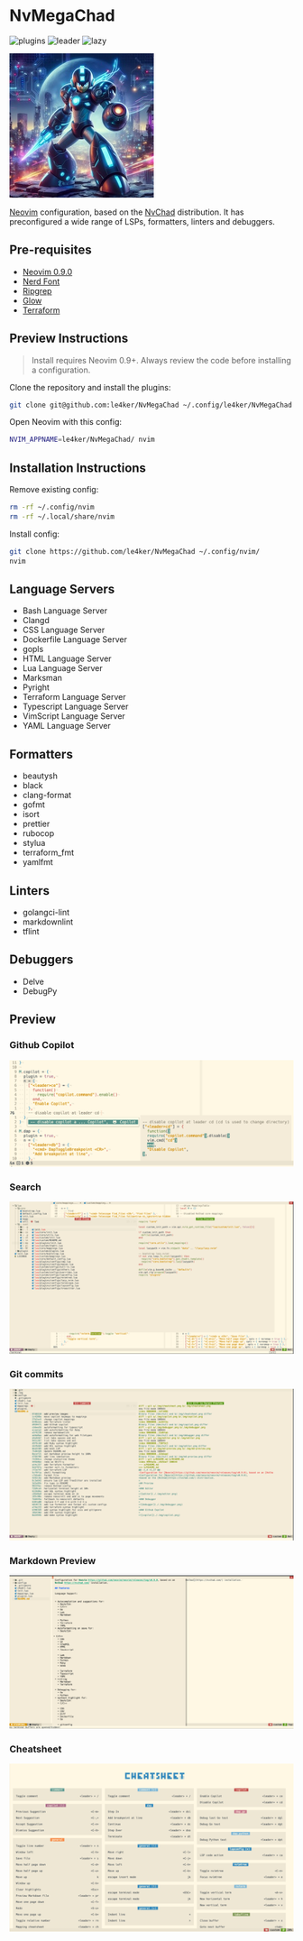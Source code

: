 # NvMegaChad

![plugins](https://dotfyle.com/le4ker/nvmegachad/badges/plugins)
![leader](https://dotfyle.com/le4ker/nvmegachad/badges/leaderkey)
![lazy](https://dotfyle.com/le4ker/nvmegachad/badges/plugin-manager)

![megaman](.github/img/megaman.jpeg)

[Neovim](https://github.com/neovim/neovim/releases/tag/v0.9.0) configuration,
based on the [NvChad](https://nvchad.com/) distribution. It has preconfigured a
wide range of LSPs, formatters, linters and debuggers.

## Pre-requisites

- [Neovim 0.9.0](https://github.com/neovim/neovim/releases/tag/v0.9.0)
- [Nerd Font](https://www.nerdfonts.com/)
- [Ripgrep](https://github.com/BurntSushi/ripgrep)
- [Glow](https://github.com/charmbracelet/glow)
- [Terraform](https://www.terraform.io/)

## Preview Instructions

 > Install requires Neovim 0.9+. Always review the code before installing a configuration.

Clone the repository and install the plugins:

```sh
git clone git@github.com:le4ker/NvMegaChad ~/.config/le4ker/NvMegaChad
```

Open Neovim with this config:

```sh
NVIM_APPNAME=le4ker/NvMegaChad/ nvim
```

## Installation Instructions

Remove existing config:

```sh
rm -rf ~/.config/nvim
rm -rf ~/.local/share/nvim
```

Install config:

```sh
git clone https://github.com/le4ker/NvMegaChad ~/.config/nvim/
nvim
```

## Language Servers

- Bash Language Server
- Clangd
- CSS Language Server
- Dockerfile Language Server
- gopls
- HTML Language Server
- Lua Language Server
- Marksman
- Pyright
- Terraform Language Server
- Typescript Language Server
- VimScript Language Server
- YAML Language Server

## Formatters

- beautysh
- black
- clang-format
- gofmt
- isort
- prettier
- rubocop
- stylua
- terraform_fmt
- yamlfmt

## Linters

- golangci-lint
- markdownlint
- tflint

## Debuggers

- Delve
- DebugPy

## Preview

### Github Copilot

![copilot](.github/img/copilot.png)

### Search

![search](.github/img/search.png)

### Git commits

![git-commits](.github/img/git-commits.png)

### Markdown Preview

![md-preview](.github/img/md-preview.png)

### Cheatsheet

![cheatsheet](.github/img/cheatsheet.png)
